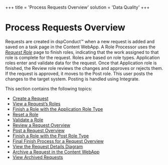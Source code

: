 +++
title = 'Process Requests Overview'
solution = 'Data Quality'
+++

# Process Requests Overview

Requests are created in dspConduct™ when a new request is added and
saved on a task page in the Content WebApp. A Role Processor uses the
<span style="font-style: italic;">[Request
Role](../Page_Desc/Request_Role_H.htm)</span> page to finish roles,
indicating that the work assigned to that role is complete for the
request. Roles are based on role types. Application roles enter and
validate data for the request. Once that Application role is finished,
the Review role reviews the changes and approves or rejects them. If the
request is approved, it moves to the Post role. This user posts the
changes to the target system. Posting is handled using Integrate.

This section contains the following topics:

  - [Create a Request](Create_a_Request.htm)
  - [View a Request’s Roles](View_a_Requests_Roles.htm)
  - [Finish a Role with the Application Role
    Type](Finish_a_Role_with_the_Application_Role_Type.htm)
  - [Reset a Role](Reset_a_Role.htm)
  - [Validate a Role](Validate_a_Role.htm)
  - [Review a Request Overview](Review_a_Request_Overview.htm)
  - [Post a Request Overview](Post_a_Request.htm)
  - [Finish a Role with the Post Role
    Type](Finish_a_Role_with_the_Post_Role_Type.htm)
  - [Final Finish Process for a Request
    Overview](Final_Finish_Process_for_a_Request_Overview.htm)
  - [View the Request Details
    Diagram](View_the_Request_Details_Diagram.htm)
  - [Archive a Request in the Content
    WebApp](Archive_a_Request_in_the_Content_WebApp.htm)
  - [View Archived Requests](View_Archived_Requests_DGE.htm)
